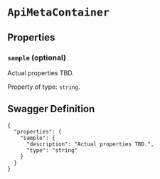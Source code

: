 # `ApiMetaContainer` #







## Properties ##

### `sample` (optional) ###

Actual properties TBD.


Property of type: `string`.







## Swagger Definition ##

    {
      "properties": {
        "sample": {
          "description": "Actual properties TBD.", 
          "type": "string"
        }
      }
    }
